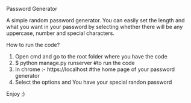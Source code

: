 Password Generator

A simple random password generator.
You can easily set the length and what you want in your password by selecting whether there will be any uppercase, number and special characters.

How to run the code?
1. Open cmd and go to the root folder where you have the code
2. $ python manage.py runserver  #to run the code
3. In chrome :- https://localhost #the home page of your password generator
4. Select the options and You have your special randon password


Enjoy ;)
